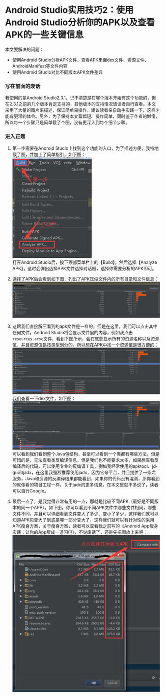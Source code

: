 # Android Studio实用技巧2：使用Android Studio分析你的APK以及查看APK的一些关键信息 

本文要解决的问题：

- 使用Android Studio分析APK文件、查看APK里面dex文件、资源文件、AndroidManifest等文件内容
- 使用Android Studio对比不同版本APK文件差异

### 写在前面的废话
我使用的是Android Studio2.3.1，记不清楚是在哪个版本开始有这个功能的，但在2.3.1之前的几个版本肯定支持的，其他版本的支持情况请读者自行查看。本文采用了大量的图片来描述，保证简单易操作，建议读者亲自动手实践一下，这样才能有更深的体会。另外，为了保持本文篇幅短、操作简单，同时鉴于作者的懒惰，所以每一个步骤只是简单截了个图，没有更深入到每个细节步骤。  

### 进入正题
1. 第一步需要在Android Studio上找到这个功能的入口，为了描述方便，我特地截了图，并加上了简单指引，如下图：  
![APK分析入口](https://raw.githubusercontent.com/liuzhenhuanet/android-blog/master/images/APK分析入口.png "APK分析入口")  
打开Android Studio后，按下顶部菜单栏上的【Build】，然后选择【Analyze APK】，这时会弹出选择APK文件选择对话框，选择你需要分析的APK即可。  

2. 选择了APK后会看到如下图，列出了APK压缩文件内的所有目录和文件信息：  
![Android Studio打开apk](https://raw.githubusercontent.com/liuzhenhuanet/android-blog/master/images/Android_Studio打开apk.png "Android Studio打开apk")  

3. 这跟我们直接解压看到的apk文件是一样的，但是在这里，我们可以点击其中任何文件，Android Studio将会显示文件里的内容，例如我点击`resources.arsc`文件，看到下图所示，会在底部显示所有的资源名称以及资源值，并且资源值是按类型划分的，所以想在APK中找一个资源值是很方便的：  
![查看APK中的资源值](https://raw.githubusercontent.com/liuzhenhuanet/android-blog/master/images/查看APK中的资源值.png "查看APK中的资源值")  
我们查看一下dex文件，如下图：  
![查看APK中的dex](https://raw.githubusercontent.com/liuzhenhuanet/android-blog/master/images/查看APK中的dex文件类结构.png "查看APK中的dex文件类结构")   
可以看到我们看到整个Java包结构，甚至可以看到一个类都有哪些方法，但是可惜的是，无法查看类反编译信息，但是我们也不能要求太多，如果想查看反编译后的代码，可以使用专业的反编译工具，例如我经常使用的apktool、jd-gui和jadx，在这里我强烈推荐使用jadx，因为它夸平台，并且提供了一条龙服务，Java和资源的反编译结果都能看到，如果你的代码没有混淆，那你看到的就像看的项目工程一样，关于jadx的更多信息，在本文里就不多说了，读者可以自行Google。  
   
4. 最后一点了，是我觉得非常有用的一点，那就是比较不同APK（最好是不同版本的同一个APP），如下图，你可以看到不同APK文件中哪些文件相同，哪些文件不同，并且可以详细看到文件变大了多少、变小了多少，这样我们就可以知道APK包变大了到底是哪一部分变大了，这样我们就可以有针对性的采用APK瘦身方案，关于瘦身方案，读者可以查看我之前写的《Android App瘦身实践：让你的App瘦成一道闪电》，不说废话了，还是先把图放上来吧：  
![比较不同APK之间的差异](https://raw.githubusercontent.com/liuzhenhuanet/android-blog/master/images/比较不同APK之间的差异.png "比较不同APK之间的差异")    

